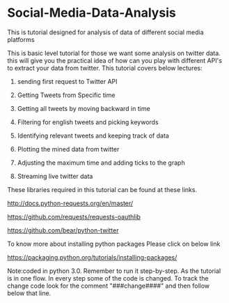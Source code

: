 # Social-Media-Data-Analysis
This is tutorial designed for analysis of data of different social media platforms

This is basic level tutorial for those we want some analysis on twitter data. this will give you the practical idea of how can you play with different API's to extract your data from twitter.
This tutorial covers below lectures:

1) sending first request to Twitter API

2) Getting Tweets from Specific time

3) Getting all tweets by moving backward in time

4) Filtering for english tweets and picking keywords

5) Identifying relevant tweets and keeping track of data

6) Plotting the mined data from twitter

7) Adjusting the maximum time and adding ticks to the graph

8) Streaming live twitter data

These libraries required in this tutorial can be found at these links.

http://docs.python-requests.org/en/master/

https://github.com/requests/requests-oauthlib

https://github.com/bear/python-twitter

To know more about installing python packages Please click on below link

https://packaging.python.org/tutorials/installing-packages/

Note:coded in python 3.0.
Remember to run it step-by-step. As the tutorial is in one flow.
In every step some of the code is changed. To track the change code look for the comment "###change####" and then follow below that line.
